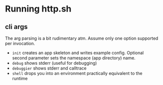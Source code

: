 # Running http.sh 

## cli args

The arg parsing is a bit rudimentary atm. Assume only one option supported per invocation.

- `init` creates an app skeleton and writes example config. Optional second parameter sets the
  namespace (app directory) name.
- `debug` shows stderr (useful for debugging)
- `debuggier` shows stderr and calltrace 
- `shell` drops you into an environment practically equivalent to the runtime
